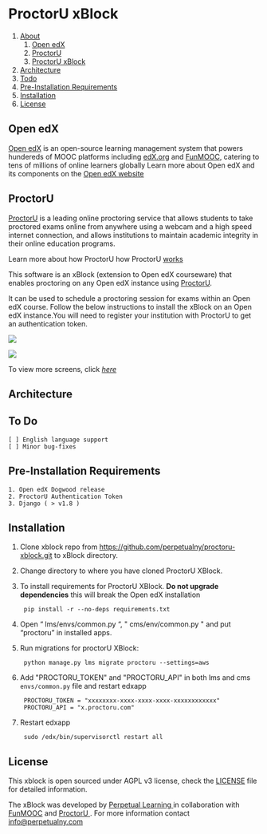 ProctorU xBlock
===============

1. [About](https://github.com/perpetualny/proctoru-xblock#open-edx)
	1. [Open edX](https://github.com/perpetualny/proctoru-xblock#open-edx)
	2. [ProctorU](https://github.com/perpetualny/proctoru-xblock#proctoru)
	3. [ProctorU xBlock](https://github.com/perpetualny/proctoru-xblock#proctoru)
2. [Architecture](https://github.com/perpetualny/proctoru-xblock#architecture)
3. [Todo](https://github.com/perpetualny/proctoru-xblock#to-do)
4. [Pre-Installation Requirements](https://github.com/perpetualny/proctoru-xblock#pre-installation-requirements)
5. [Installation](https://github.com/perpetualny/proctoru-xblock#installation)
6. [License](https://github.com/perpetualny/proctoru-xblock#license)


Open edX
--------
[Open edX](http://open.edx.org) is an open-source learning management system  that powers hundereds of MOOC platforms including [edX.org](https://edx.org) and  [FunMOOC](https://www.fun-mooc.fr/), catering to tens of millions of online learners globally Learn more about Open edX and its components on the [Open edX website](https://open.edx.org/about-open-edx)

ProctorU
--------

[ProctorU](http://www.proctoru.com/) is a leading online proctoring service that allows students to take proctored exams online from anywhere using a webcam and a high speed internet connection, and allows institutions to maintain academic integrity in their online education programs.

Learn more about how ProctorU how ProctorU [ works ](http://www.proctoru.com/howitworks.php)

This software is an xBlock (extension to Open edX courseware) that enables proctoring on any Open edX instance using [ProctorU](http://www.proctoru.com/).

It can be used to schedule a proctoring session for exams within an Open edX course.  Follow the below instructions to install the xBlock on an Open edX instance.You will need to register your institution with ProctorU to get an authentication token.

![](http://i.imgur.com/rCTCfju.png)

![](http://i.imgur.com/Tr5Nlq4.jpg)

To view more screens, click _[here](https://projects.invisionapp.com/share/V76EZPRNU#/screens)_


Architecture
-----------------


To Do
-------
	[ ] English language support
	[ ] Minor bug-fixes

Pre-Installation Requirements
--------------------------------------
	1. Open edX Dogwood release
	2. ProctorU Authentication Token
	3. Django ( > v1.8 )




Installation
-------------

1. Clone xblock repo from https://github.com/perpetualny/proctoru-xblock.git to xBlock directory.
2. Change directory to where you have cloned ProctorU XBlock.
3. To install requirements for ProctorU XBlock. **Do not upgrade dependencies** this will break the Open edX installation

        pip install -r --no-deps requirements.txt

4. Open “ lms/envs/common.py “, " cms/env/common.py " and put “proctoru” in installed apps.
5. Run migrations for proctorU XBlock:

        python manage.py lms migrate proctoru --settings=aws

6. Add "PROCTORU_TOKEN" and "PROCTORU_API" in both lms and cms `envs/common.py` file and restart edxapp

        PROCTORU_TOKEN = "xxxxxxxx-xxxx-xxxx-xxxx-xxxxxxxxxxxx"
        PROCTORU_API = "x.proctoru.com"

7. Restart edxapp

        sudo /edx/bin/supervisorctl restart all



License
-------
This xblock is open sourced under AGPL v3 license, check the [LICENSE](https://github.com/perpetualny/proctoru-xblock/blob/master/LICENSE) file for detailed information.


The xBlock was developed by [ Perpetual Learning ](http://learning.perpetualny.com/) in collaboration with [ FunMOOC](https://www.fun-mooc.fr/) and [ ProctorU ](http://www.proctoru.com/). For more information contact [info@perpetualny.com](mailto:info@perpetualny.com)
